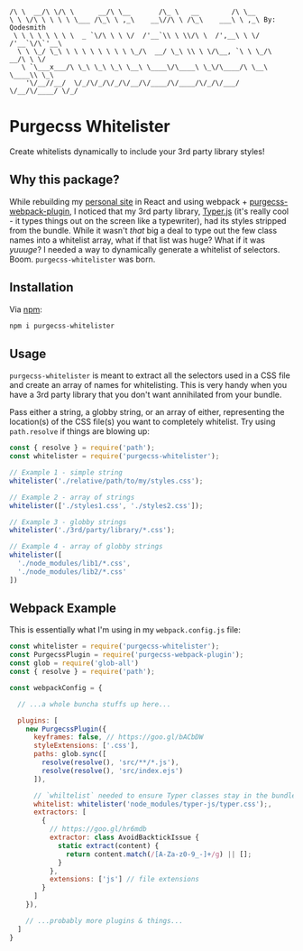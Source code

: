 ```

/\ \  __/\ \/\ \      __/\ \__       /\_ \   __        /\ \__
\ \ \/\ \ \ \ \ \___ /\_\ \ ,_\    __\//\ \ /\_\    ___\ \ ,_\ By: Qodesmith
 \ \ \ \ \ \ \ \  _ `\/\ \ \ \/  /'__`\\ \ \\/\ \  /',__\ \ \/  /'__`\/\`'__\
  \ \ \_/ \_\ \ \ \ \ \ \ \ \ \_/\  __/ \_\ \\ \ \/\__, `\ \ \_/\  __/\ \ \/
   \ `\___x___/\ \_\ \_\ \_\ \__\ \____\/\____\ \_\/\____/\ \__\ \____\\ \_\
    '\/__//__/  \/_/\/_/\/_/\/__/\/____/\/____/\/_/\/___/  \/__/\/____/ \/_/

```

# Purgecss Whitelister

Create whitelists dynamically to include your 3rd party library styles!


## Why this package?

While rebuilding my [personal site](http://aaroncordova.xyz) in React and using webpack + [purgecss-webpack-plugin](https://github.com/FullHuman/purgecss-webpack-plugin), I noticed that my 3rd party library, [Typer.js](https://github.com/qodesmith/typer) (it's really cool - it types things out on the screen like a typewriter), had its styles stripped from the bundle. While it wasn't _that_ big a deal to type out the few class names into a whitelist array, what if that list was huge? What if it was _yuuuge_? I needed a way to dynamically generate a whitelist of selectors. Boom. `purgecss-whitelister` was born.


## Installation

Via [npm](https://www.npmjs.com/package/purgecss-whitelister):

```bash
npm i purgecss-whitelister
```


## Usage

`purgecss-whitelister` is meant to extract all the selectors used in a CSS file and create an array of names for whitelisting. This is very handy when you have a 3rd party library that you don't want annihilated from your bundle.

Pass either a string, a globby string, or an array of either, representing the location(s) of the CSS file(s) you want to completely whitelist. Try using `path.resolve` if things are blowing up:

```javascript
const { resolve } = require('path');
const whitelister = require('purgecss-whitelister');

// Example 1 - simple string
whitelister('./relative/path/to/my/styles.css');

// Example 2 - array of strings
whitelister(['./styles1.css', './styles2.css']);

// Example 3 - globby strings
whitelister('./3rd/party/library/*.css');

// Example 4 - array of globby strings
whitelister([
  './node_modules/lib1/*.css',
  './node_modules/lib2/*.css'
])
```

## Webpack Example

This is essentially what I'm using in my `webpack.config.js` file:
```javascript
const whitelister = require('purgecss-whitelister');
const PurgecssPlugin = require('purgecss-webpack-plugin');
const glob = require('glob-all')
const { resolve } = require('path');

const webpackConfig = {

  // ...a whole buncha stuffs up here...

  plugins: [
    new PurgecssPlugin({
      keyframes: false, // https://goo.gl/bACbDW
      styleExtensions: ['.css'],
      paths: glob.sync([
        resolve(resolve(), 'src/**/*.js'),
        resolve(resolve(), 'src/index.ejs')
      ]),

      // `whiltelist` needed to ensure Typer classes stay in the bundle.
      whitelist: whitelister('node_modules/typer-js/typer.css');,
      extractors: [
        {
          // https://goo.gl/hr6mdb
          extractor: class AvoidBacktickIssue {
            static extract(content) {
              return content.match(/[A-Za-z0-9_-]+/g) || [];
            }
          },
          extensions: ['js'] // file extensions
        }
      ]
    }),

    // ...probably more plugins & things...
  ]
}
```
